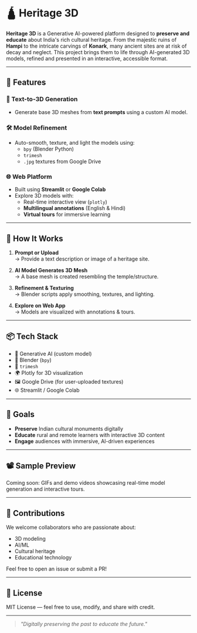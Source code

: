 # 🛕 Heritage 3D

**Heritage 3D** is a Generative AI-powered platform designed to **preserve and educate** about India's rich cultural heritage. From the majestic ruins of **Hampi** to the intricate carvings of **Konark**, many ancient sites are at risk of decay and neglect. This project brings them to life through AI-generated 3D models, refined and presented in an interactive, accessible format.

---

## 🌟 Features

### 🎨 Text-to-3D Generation
- Generate base 3D meshes from **text prompts** using a custom AI model.

### 🛠️ Model Refinement
- Auto-smooth, texture, and light the models using:
  - `bpy` (Blender Python)
  - `trimesh`
  - `.jpg` textures from Google Drive

### 🌐 Web Platform
- Built using **Streamlit** or **Google Colab**
- Explore 3D models with:
  - Real-time interactive view (`plotly`)
  - **Multilingual annotations** (English & Hindi)
  - **Virtual tours** for immersive learning

---

## 🚀 How It Works

1. **Prompt or Upload**  
   → Provide a text description or image of a heritage site.

2. **AI Model Generates 3D Mesh**  
   → A base mesh is created resembling the temple/structure.

3. **Refinement & Texturing**  
   → Blender scripts apply smoothing, textures, and lighting.

4. **Explore on Web App**  
   → Models are visualized with annotations & tours.

---

## 📦 Tech Stack

- 🤖 Generative AI (custom model)
- 🧊 Blender (`bpy`)
- 🧱 `trimesh`
- 🌍 Plotly for 3D visualization
- 🖼️ Google Drive (for user-uploaded textures)
- 🌐 Streamlit / Google Colab

---

## 🎯 Goals

- **Preserve** Indian cultural monuments digitally
- **Educate** rural and remote learners with interactive 3D content
- **Engage** audiences with immersive, AI-driven experiences

---

## 📽️ Sample Preview

Coming soon: GIFs and demo videos showcasing real-time model generation and interactive tours.

---

## 🤝 Contributions

We welcome collaborators who are passionate about:
- 3D modeling
- AI/ML
- Cultural heritage
- Educational technology

Feel free to open an issue or submit a PR!

---

## 📜 License

MIT License — feel free to use, modify, and share with credit.

---

> *"Digitally preserving the past to educate the future."*

